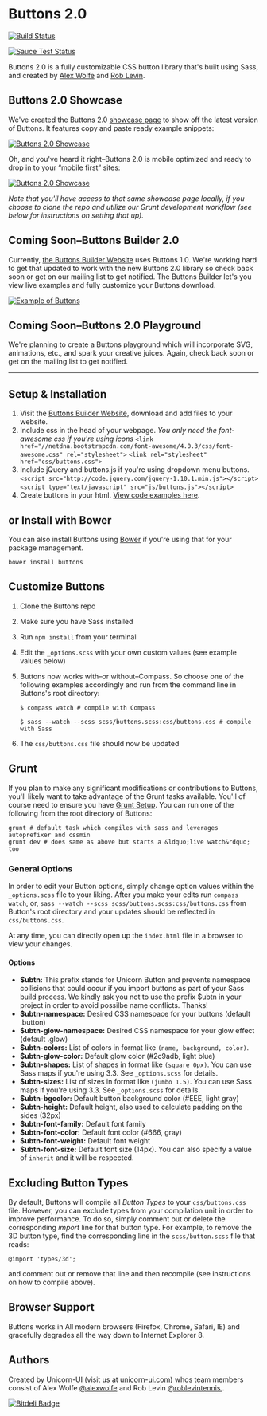 # Buttons 2.0

[![Build Status](https://travis-ci.org/alexwolfe/Buttons.svg?branch=buttons-2)](https://travis-ci.org/alexwolfe/Buttons)

[![Sauce Test Status](https://saucelabs.com/browser-matrix/unicornuirocks.svg)](https://saucelabs.com/u/unicornuirocks)

Buttons 2.0 is a fully customizable CSS button library that's built using Sass, and created by [Alex Wolfe](https://twitter.com/alexwolfe) and [Rob Levin](https://twitter.com/roblevintennis).

## Buttons 2.0 Showcase

We've created the Buttons 2.0 [showcase page](http://unicorn-ui.com/buttons/showcase/) to show off the latest version of Buttons. It features copy and paste ready example snippets:

[![Buttons 2.0 Showcase](https://www.dropbox.com/s/y9cbmxmih6uwrmm/buttons-showcase.png?dl=0)](http://unicorn-ui.com/buttons/showcase/)

Oh, and you've heard it right–Buttons 2.0 is mobile optimized and ready to drop in to your &ldquo;mobile first&rdquo; sites:

[![Buttons 2.0 Showcase](https://www.dropbox.com/s/t92eti7adipz32p/buttons-showcase-mobile.png?dl=0)](http://unicorn-ui.com/buttons/showcase/)

*Note that you'll have access to that same showcase page locally, if you choose to clone the repo and utilize our Grunt development workflow (see below for instructions on setting that up).*

## Coming Soon–Buttons Builder 2.0

Currently, [the Buttons Builder Website](http://unicorn-ui.github.io/Buttons/) uses Buttons 1.0. We're working hard to get that updated to work with the new Buttons 2.0 library so check back soon or get on our mailing list to get notified. The Buttons Builder let's you view live examples and fully customize your Buttons download.

[![Example of Buttons](https://dl.dropboxusercontent.com/u/1517246/builder.png "Example of Buttons")](http://unicorn-ui.github.io/Buttons/)

## Coming Soon–Buttons 2.0 Playground

We're planning to create a Buttons playground which will incorporate SVG, animations, etc., and spark your creative juices. Again, check back soon or get on the mailing list to get notified.

---

## Setup & Installation

1. Visit the [Buttons Builder Website](http://unicorn-ui.github.io/Buttons/), download and add files to your website.
2. Include css in the head of your webpage. *You only need the font-awesome css if you're using icons*
    `<link href="//netdna.bootstrapcdn.com/font-awesome/4.0.3/css/font-awesome.css" rel="stylesheet">`
    `<link rel="stylesheet" href="css/buttons.css">`
3. Include jQuery and buttons.js if you're using dropdown menu buttons.
    `<script src="http://code.jquery.com/jquery-1.10.1.min.js"></script>`
    `<script type="text/javascript" src="js/buttons.js"></script>`
4. Create buttons in your html. [View code examples here](http://unicorn-ui.github.io/Buttons/).


## or Install with Bower
You can also install Buttons using [Bower](http://bower.io/) if you're using that for your package management.

`bower install buttons`

## Customize Buttons

1. Clone the Buttons repo
2. Make sure you have Sass installed
3. Run `npm install` from your terminal
4. Edit the `_options.scss` with your own custom values (see example values below)
5. Buttons now works with–or without–Compass. So choose one of the following examples accordingly and run from the command line in Buttons's root directory:

	`$ compass watch # compile with Compass`

	`$ sass --watch --scss scss/buttons.scss:css/buttons.css # compile with Sass`

6. The `css/buttons.css` file should now be updated

## Grunt

If you plan to make any significant modifications or contributions to Buttons, you'll likely want to take advantage of the Grunt tasks available. You'll of course need to ensure you have [Grunt Setup](http://gruntjs.com/). You can run one of the following from the root directory of Buttons:

```shell
grunt # default task which compiles with sass and leverages autoprefixer and cssmin
grunt dev # does same as above but starts a &ldquo;live watch&rdquo; too
```

### General Options

In order to edit your Button options, simply change option values within the `_options.scss` file to your liking. After you make your edits run `compass watch`, or, `sass --watch --scss scss/buttons.scss:css/buttons.css` from Button's root directory and your updates should be reflected in `css/buttons.css`.

At any time, you can directly open up the `index.html` file in a browser to view your changes.

#### Options

* **$ubtn:** This prefix stands for Unicorn Button and prevents namespace collisions that could occur if you import buttons as part of your Sass build process. We kindly ask you not to use the prefix $ubtn in your project in order to avoid possilbe name conflicts. Thanks!
* **$ubtn-namespace:**  Desired CSS namespace for your buttons (default .button)
* **$ubtn-glow-namespace:** Desired CSS namespace for your glow effect (default .glow)
* **$ubtn-colors:** List of colors in format like `(name, background, color)`.
* **$ubtn-glow-color:** Default glow color (#2c9adb, light blue)
* **$ubtn-shapes:** List of shapes in format like `(square 0px)`. You can use Sass maps if you're using 3.3. See `_options.scss` for details.
* **$ubtn-sizes:** List of sizes in format like `(jumbo 1.5)`. You can use Sass maps if you're using 3.3. See `_options.scss` for details.
* **$ubtn-bgcolor:** Default button background color (#EEE, light gray)
* **$ubtn-height:** Default height, also used to calculate padding on the sides (32px)
* **$ubtn-font-family:**  Default font family
* **$ubtn-font-color:** Default font color (#666, gray)
* **$ubtn-font-weight:** Default font weight
* **$ubtn-font-size:** Default font size (14px). You can also specify a value of `inherit` and it will be respected.


## Excluding Button Types

By default, Buttons will compile all *Button Types* to your `css/buttons.css` file. However, you can exclude types from your compilation unit in order to improve performance. To do so, simply comment out or delete the corresponding *import* line for that button type. For example, to remove the 3D button type, find the corresponding line in the `scss/button.scss` file that reads:
```shell
@import 'types/3d';
```
and comment out or remove that line and then recompile (see instructions on how to compile above).

## Browser Support
Buttons works in All modern browsers (Firefox, Chrome, Safari, IE) and gracefully degrades all the way down to Internet Explorer 8.


## Authors
Created by Unicorn-UI (visit us at [unicorn-ui.com](http://unicorn-ui.com)) whos team members consist of Alex Wolfe [@alexwolfe](https://twitter.com/alexwolfe) and Rob Levin [@roblevintennis ](https://twitter.com/roblevintennis).

[![Bitdeli Badge](https://d2weczhvl823v0.cloudfront.net/alexwolfe/buttons/trend.png)](https://bitdeli.com/free "Bitdeli Badge")

